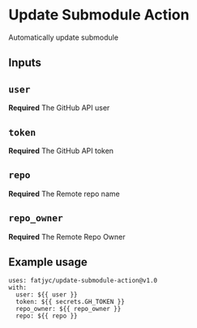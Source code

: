 # Update Submodule Action

Automatically update submodule

## Inputs

## `user`

**Required** The GitHub API user

## `token`

**Required** The GitHub API token

## `repo`

**Required** The Remote repo name

## `repo_owner`

**Required** The Remote Repo Owner


## Example usage

```
uses: fatjyc/update-submodule-action@v1.0
with:
  user: ${{ user }}
  token: ${{ secrets.GH_TOKEN }}
  repo_owner: ${{ repo_owner }}
  repo: ${{ repo }}
```